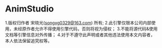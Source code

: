 # AnimStudio
1.版权归作者 宋晓光(songxg0329@163.com) 所有;
2.此引擎仅限本公司内部使用，未经原作者允许不得使用引擎代码，否则将视为侵权；
3.不能将源代码&使用文档等引擎信息对外传播；
4.对于不遵守此声明或者其他违法使用本文内容者，本人依法保留追究权等。